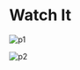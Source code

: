 #  Watch It
![p1](https://user-images.githubusercontent.com/102579070/218252491-d12f9781-e881-4e07-aeb8-7ab946fbf022.png)


![p2](https://user-images.githubusercontent.com/102579070/218252484-285245ba-b782-404b-9310-6df930995303.png)
